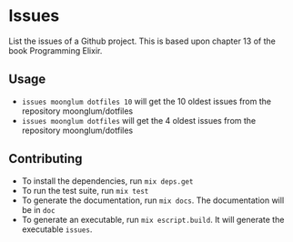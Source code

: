 # Issues

List the issues of a Github project. This is based upon chapter 13 of the book Programming Elixir.

## Usage

* `issues moonglum dotfiles 10` will get the 10 oldest issues from the repository moonglum/dotfiles
* `issues moonglum dotfiles` will get the 4 oldest issues from the repository moonglum/dotfiles

## Contributing

* To install the dependencies, run `mix deps.get`
* To run the test suite, run `mix test`
* To generate the documentation, run `mix docs`. The documentation will be in `doc`
* To generate an executable, run `mix escript.build`. It will generate the executable `issues`.

